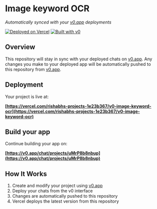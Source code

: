 # Image keyword OCR

*Automatically synced with your [v0.app](https://v0.app) deployments*

[![Deployed on Vercel](https://img.shields.io/badge/Deployed%20on-Vercel-black?style=for-the-badge&logo=vercel)](https://vercel.com/rishabhs-projects-1e23b367/v0-image-keyword-ocr)
[![Built with v0](https://img.shields.io/badge/Built%20with-v0.app-black?style=for-the-badge)](https://v0.app/chat/projects/uMrP8b8nbup)

## Overview

This repository will stay in sync with your deployed chats on [v0.app](https://v0.app).
Any changes you make to your deployed app will be automatically pushed to this repository from [v0.app](https://v0.app).

## Deployment

Your project is live at:

**[https://vercel.com/rishabhs-projects-1e23b367/v0-image-keyword-ocr](https://vercel.com/rishabhs-projects-1e23b367/v0-image-keyword-ocr)**

## Build your app

Continue building your app on:

**[https://v0.app/chat/projects/uMrP8b8nbup](https://v0.app/chat/projects/uMrP8b8nbup)**

## How It Works

1. Create and modify your project using [v0.app](https://v0.app)
2. Deploy your chats from the v0 interface
3. Changes are automatically pushed to this repository
4. Vercel deploys the latest version from this repository
